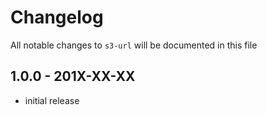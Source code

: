 # Changelog

All notable changes to `s3-url` will be documented in this file

## 1.0.0 - 201X-XX-XX

- initial release
